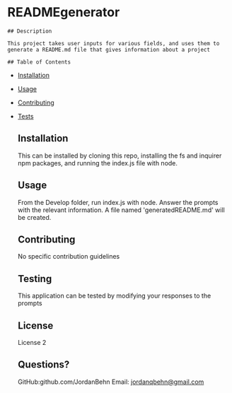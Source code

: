 # READMEgenerator

    ## Description 
      
    This project takes user inputs for various fields, and uses them to generate a README.md file that gives information about a project

    ## Table of Contents
* [Installation](#installation)
* [Usage](#usage)
* [Contributing](#contributing)
* [Tests](#tests)

    ## Installation
  
    This can be installed by cloning this repo, installing the fs and inquirer npm packages,  and running the index.js file with node. 
    
    ## Usage
    From the Develop folder, run index.js with node. Answer the prompts with the relevant information. A file named 'generatedREADME.md' will be created.

    ## Contributing
    No specific contribution guidelines

    ## Testing
    This application can be tested by modifying your responses to the prompts
    
    ## License
    License 2

    ## Questions? 
    GitHub:github.com/JordanBehn
    Email: jordanqbehn@gmail.com
    
